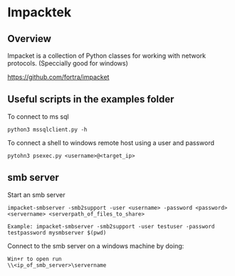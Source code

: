 # Impacktek

## Overview

Impacket is a collection of Python classes for working with network protocols. (Speccially good for windows)

https://github.com/fortra/impacket


## Useful scripts in the examples folder

To connect to ms sql

	python3 mssqlclient.py -h

To connect a shell to windows remote host using a user and password

	pytohn3 psexec.py <username>@<target_ip>


## smb server

Start an smb server

	impacket-smbserver -smb2support -user <username> -password <password> <servername> <serverpath_of_files_to_share>

	Example: impacket-smbserver -smb2support -user testuser -password testpassword mysmbserver $(pwd)

Connect to the smb server on a windows machine by doing:

	Win+r to open run
	\\<ip_of_smb_server>\servername